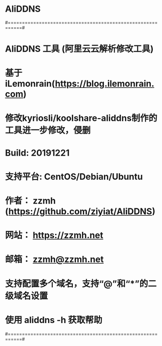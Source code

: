 # AliDDNS
#===========================================================#
# AliDDNS 工具 (阿里云云解析修改工具)                       #
# 基于iLemonrain(https://blog.ilemonrain.com)               #
# 修改kyriosli/koolshare-aliddns制作的工具进一步修改，侵删  #
# Build:       20191221                                     #
# 支持平台:    CentOS/Debian/Ubuntu                         #
# 作者：       zzmh (https://github.com/ziyiat/AliDDNS)     #
# 网站：       https://zzmh.net                             #
# 邮箱：       zzmh@zzmh.net                                #
# 支持配置多个域名，支持“@”和“*”的二级域名设置              #
# 使用 aliddns -h 获取帮助                                  #
#===========================================================#
